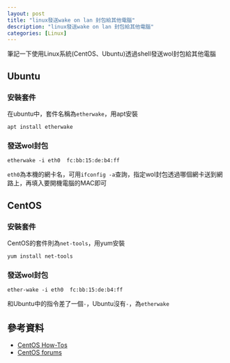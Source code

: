 ```yaml
---
layout: post
title: "linux發送wake on lan 封包給其他電腦"
description: "linux發送wake on lan 封包給其他電腦"
categories: [Linux]
---
```


筆記一下使用Linux系統(CentOS、Ubuntu)透過shell發送wol封包給其他電腦

<!--more-->

## Ubuntu
### 安裝套件
在ubuntu中，套件名稱為`etherwake`，用apt安裝
```
apt install etherwake
```
### 發送wol封包
```
etherwake -i eth0  fc:bb:15:de:b4:ff
```
`eth0`為本機的網卡名，可用`ifconfig -a`查詢，指定wol封包透過哪個網卡送到網路上，再填入要開機電腦的MAC即可

## CentOS
### 安裝套件
CentOS的套件則為`net-tools`，用yum安裝
```
yum install net-tools
```

### 發送wol封包
```
ether-wake -i eth0  fc:bb:15:de:b4:ff
```
和Ubuntu中的指令差了一個`-`，Ubuntu沒有`-`，為`etherwake`

## 參考資料
* [CentOS How-Tos](https://www.centoshowtos.org/network-and-security/ether-wake/)
* [CentOS forums](https://forums.centos.org/viewtopic.php?t=59133)

